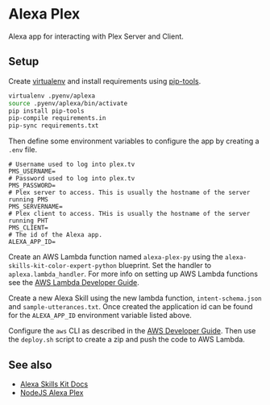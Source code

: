 Alexa Plex
==========

Alexa app for interacting with Plex Server and Client.

Setup
-----

Create [virtualenv](https://virtualenv.readthedocs.org/en/latest/) and install
requirements using [pip-tools](https://github.com/nvie/pip-tools).


```bash
virtualenv .pyenv/aplexa
source .pyenv/aplexa/bin/activate
pip install pip-tools
pip-compile requirements.in
pip-sync requirements.txt
```

Then define some environment variables to configure the app by creating a
`.env` file.

```
# Username used to log into plex.tv
PMS_USERNAME=
# Password used to log into plex.tv
PMS_PASSWORD=
# Plex server to access. This is usually the hostname of the server running PMS
PMS_SERVERNAME=
# Plex client to access. THis is usually the hostname of the server running PHT
PMS_CLIENT=
# The id of the Alexa app.
ALEXA_APP_ID=
```

Create an AWS Lambda function named `alexa-plex-py` using the
`alexa-skills-kit-color-expert-python` blueprint. Set the handler to
`aplexa.lambda_handler`. For more info on setting up AWS Lambda functions see
the [AWS Lambda Developer Guide](http://docs.aws.amazon.com/lambda/latest/dg/welcome.html).

Create a new Alexa Skill using the new lambda function, `intent-schema.json`
and `sample-utterances.txt`.  Once created the application id can be found for
the `ALEXA_APP_ID` environment variable listed above.


Configure the `aws` CLI as described in the [AWS Developer
Guide](http://docs.aws.amazon.com/lambda/latest/dg/setup-awscli.html). Then use
the `deploy.sh` script to create a zip and push the code to AWS Lambda.


See also
--------

* [Alexa Skills Kit Docs](https://developer.amazon.com/public/solutions/alexa/alexa-skills-kit/docs/developing-an-alexa-skill-as-a-lambda-function)
* [NodeJS Alexa Plex](https://github.com/OverloadUT/alexa-plex)
